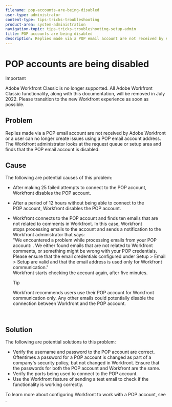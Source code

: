 ```yaml
---
filename: pop-accounts-are-being-disabled
user-type: administrator
content-type: tips-tricks-troubleshooting
product-area: system-administration
navigation-topic: tips-tricks-troubleshooting-setup-admin
title: POP accounts are being disabled
description: Replies made via a POP email account are not received by Adobe Workfront or a user can no longer create issues using a POP email account address. The Workfront administrator looks at the request queue or setup area and finds that the POP email account is disabled.
---
```


# POP accounts are being disabled

>[!IMPORTANT]
>
>Adobe Workfront Classic is no longer supported. All Adobe Workfront Classic functionality, along with this documentation, will be removed in July 2022. Please transition to the new Workfront experience as soon as possible.

## Problem

Replies made via a POP email account are not received by Adobe Workfront or a user can no longer create issues using a POP email account address. The Workfront administrator looks at the request queue or setup area and finds that the POP email account is disabled.&nbsp;

## Cause

The following are potential causes of this problem:

* After making 25 failed attempts to connect to the POP account, Workfront disables the POP account.&nbsp;
* After a period of&nbsp;12 hours without being&nbsp;able to connect to the POP&nbsp;account, Workfront disables the POP account.
* Workfront connects to the POP account and finds ten emails that are not&nbsp;related to comments in Workfront. In this case, Workfront stops&nbsp;processing emails to the account and sends a notification to the Workfront administrator that says:  
  "We encountered a problem while processing emails from your POP account: <POP email address>. We either found emails that are not related to Workfront comments, or something might be wrong with your POP credentials. Please ensure that the email credentials configured under Setup > Email > Setup are valid and that the email address is used only for Workfront communication."  
  Workfront starts checking the account again, after five minutes.

  >[!TIP]
  >
  >Workfront recommends users use their POP account for Workfront communication only. Any other emails could potentially disable the connection between Workfront and the&nbsp;POP account.

  &nbsp;

## Solution

The following are potential solutions to this problem:

* Verify the username and password to the POP account are correct. Oftentimes a password for a POP account is changed as part of a company's security policy, but not changed in Workfront. Ensure that the passwords for both the POP account and Workfront are the same.
* Verify the ports being used to connect to the POP account.
* Use the Workfront feature of sending a test email to check if the functionality is working correctly.&nbsp;

To learn more about configuring Workfront to work with a POP account, see .

